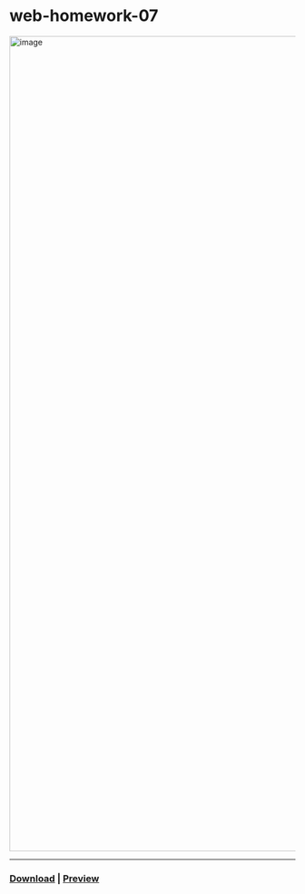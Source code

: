 # web-homework-07

<img width="1437" alt="image" src="https://user-images.githubusercontent.com/111915039/223143486-20099ed4-10d3-40d6-ba22-14b23b93c73e.png">
<hr>

### [Download](https://github.com/blackscriptt/web-homework-07/archive/refs/heads/main.zip) | [Preview](https://blackscriptt.github.io/web-homework/homeworks/homework-07/index.html)
